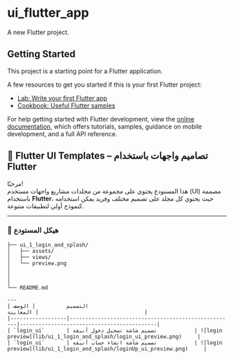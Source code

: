 # ui_flutter_app

A new Flutter project.

## Getting Started

This project is a starting point for a Flutter application.

A few resources to get you started if this is your first Flutter project:

- [Lab: Write your first Flutter app](https://docs.flutter.dev/get-started/codelab)
- [Cookbook: Useful Flutter samples](https://docs.flutter.dev/cookbook)

For help getting started with Flutter development, view the
[online documentation](https://docs.flutter.dev/), which offers tutorials,
samples, guidance on mobile development, and a full API reference.

## 📱 Flutter UI Templates – تصاميم واجهات باستخدام Flutter

مرحبًا!  
هذا المستودع يحتوي على مجموعة من مجلدات مشاريع واجهات مستخدم (UI) مصممة باستخدام **Flutter**، حيث يحتوي كل مجلد على تصميم مختلف وفريد يمكن استخدامه كنموذج أولي لتطبيقات متنوعة.

---

### 📁 هيكل المستودع

```plaintext
├── ui_1_login_and_splash/
│   ├── assets/
│   ├── views/
│   └── preview.png
│
│
│
└── README.md

---
| التصميم          | الوصف                                               | المعاينة                                  |
|------------------|-----------------------------------------------------|--------------------------------------------|
| `login_ui`       | تصميم شاشة تسجيل دخول أنيقة            | ![login preview](lib/ui_1_login_and_splash/login_ui_preview.png)     |
| `login_ui`       | تصميم شاشة انشاء حساب أنيقة            | ![login preview](lib/ui_1_login_and_splash/loginUp_ui_preview.png)     |

